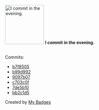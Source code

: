 <img src="https://my-badges.github.io/my-badges/evening-commits.png" alt="I commit in the evening." title="I commit in the evening." width="128">
<strong>I commit in the evening.</strong>
<br><br>

Commits:

- <a href="https://github.com/Porkchop13/NightKnight/commit/b7f8505b9fbdb00f8f6982c2253fa927f53ea2f4">b7f8505</a>
- <a href="https://github.com/Porkchop13/Rummy-500-Scoring/commit/b99d992ec1a04cf24fd8f62b9be835d9a46a1446">b99d992</a>
- <a href="https://github.com/Porkchop13/Rummy-500-Scoring/commit/9097b07aca543205f59f4997301d2916180c93b0">9097b07</a>
- <a href="https://github.com/Porkchop13/Factorio-Test-Mod/commit/c703c0fa8529214debdcd50fa17f5c725aca9737">c703c0f</a>
- <a href="https://github.com/Porkchop13/Factorio-Start-With-Nanobots/commit/7de5b1037a68eb1f5b08ae7890159035e4afa675">7de5b10</a>
- <a href="https://github.com/Porkchop13/Factorio-Start-With-Nanobots/commit/bb2c1d5b2b880daa4c4a69bf44ed3b520635d442">bb2c1d5</a>


Created by <a href="https://github.com/my-badges/my-badges">My Badges</a>